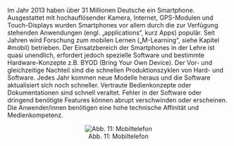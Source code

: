 <!-- filename: 14_Smartphone.md -->
<!-- title: Smartphone -->

Im Jahr 2013 haben über 31 Millionen Deutsche ein Smartphone. Ausgestattet mit hochauflösender Kamera, Internet, GPS-Modulen und Touch-Displays wurden Smartphones vor allem durch die zur Verfügung stehenden Anwendungen (engl. „applications“, kurz Apps) populär. Seit Jahren wird Forschung zum mobilen Lernen („M-Learning“, siehe Kapitel #mobil) betrieben. Der Einsatzbereich der Smartphones in der Lehre ist quasi unendlich, erfordert jedoch spezielle Software und bestimmte Hardware-Konzepte z.B. BYOD (Bring Your Own Device). Der Vor- und gleichzeitige Nachteil sind die schnellen Produktionszyklen von Hard- und Software. Jedes Jahr kommen neue Modelle heraus und die Software aktualisiert sich noch schneller. Vertraute Bedienkonzepte oder Dokumentationen sind schnell veraltet. Fehler in der Software oder dringend benötigte Features können abrupt verschwinden oder erscheinen. Die Anwender/innen benötigen eine hohe technische Affinität und Medienkompetenz.

<center><figure>
  <img src="https://raw.githubusercontent.com/ed-tech-at/L3T/refs/heads/main/03_Von_der_Kreidetafel_zum_Tablet/img/11_Mobiltelefon.jpg" alt="Abb. 11: Mobiltelefon">
  <figcaption>Abb. 11: Mobiltelefon</figcaption>
</figure></center>

